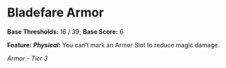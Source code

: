 # Bladefare Armor

**Base Thresholds:** 16 / 39; **Base Score:** 6

**Feature:** ***Physical:*** You can’t mark an Armor Slot to reduce magic damage.

*Armor - Tier 3*
